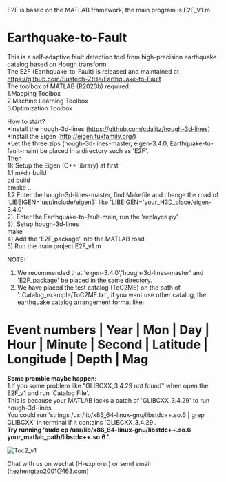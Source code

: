 E2F is based on the MATLAB framework, the main program is E2F_V1.m  
# Earthquake-to-Fault  
This is a self-adaptive fault detection tool from high-precision earthquake catalog based on Hough transform  
The E2F (Earthquake-to-Fault) is released and maintained at https://github.com/Sustech-ZtHe/Earthquake-to-Fault  
The toolbox of MATLAB (R2023b) required:  
1.Mapping Toolbox  
2.Machine Learning Toolbox  
3.Optimization Toolbox  

How to start?  
*Install the hough-3d-lines (https://github.com/cdalitz/hough-3d-lines)  
*Install the Eigen (http://eigen.tuxfamily.org/)  
*Let the three zips (hough-3d-lines-master, eigen-3.4.0, Earthquake-to-fault-main) be placed in a directory such as 'E2F'.  
Then  
1): Setup the Eigen (C++ library) at first  
  1.1 mkdir build  
      cd build  
      cmake ..  
  1.2 Enter the hough-3d-lines-master, find Makefile and change the road of 'LIBEIGEN='usr/include/eigen3' like 'LIBEIGEN='your_H3D_place/eigen-3.4.0'  
2): Enter the Earthquake-to-fault-main, run the 'replayce.py'.  
3): Setup hough-3d-lines  
  make  
4) Add the 'E2F_package' into the MATLAB road  
5) Run the main project E2F_v1.m 

NOTE: 
1. We recommended that 'eigen-3.4.0','hough-3d-lines-master' and 'E2F_package' be placed in the same directory.
2. We have placed the test catalog (ToC2ME) on the path of '..Catalog_example/ToC2ME.txt', if you want use other catalog, the earthquake catalog arrangement format like: 
# Event numbers | Year | Mon | Day | Hour | Minute | Second | Latitude | Longitude | Depth | Mag

**Some promble maybe happen:**  
1.If you some problem like "GLIBCXX_3.4.29 not found" when open the E2F_v1 and run 'Catalog File'.  
  This is because your MATLAB lacks a patch of 'GLIBCXX_3.4.29' to run hough-3d-lines.  
  You could run 'strings /usr/lib/x86_64-linux-gnu/libstdc++.so.6 | grep GLIBCXX' in terminal if it contains 'GLIBCXX_3.4.29'.  
  **Try running 'sudo cp /usr/lib/x86_64-linux-gnu/libstdc++.so.6 your_matlab_path/libstdc++.so.6 '.**
  

![Toc2_v1](https://github.com/user-attachments/assets/f86fbd3b-80e5-418f-acb2-c3cf0a2c2aed)


Chat with us on wechat (H-explorer) or send email (hezhengtao2001@163.com)
